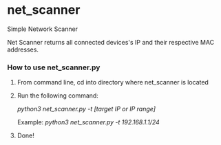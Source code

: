 # net_scanner
Simple Network Scanner 

Net Scanner returns all connected devices's IP and their respective MAC addresses. 

### How to use net_scanner.py

1. From command line, cd into directory where net_scanner is located

2. Run the following command:

    _python3 net_scanner.py -t [target IP or IP range]_

   Example:
   _python3 net_scanner.py -t 192.168.1.1/24_

3. Done! 

